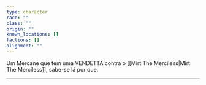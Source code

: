 ```yaml
---
type: character
race: ""
class: ""
origin: ""
known_locations: []
factions: []
alignment: ""
---
```

Um Mercane que tem uma VENDETTA contra o [[Mirt The Merciless|Mirt The Merciless]], sabe-se lá por que. 

---
